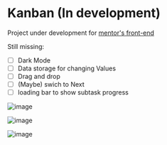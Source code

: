 # Kanban (In development)

Project under development for [mentor's front-end](https://frontendmentor.io/)

Still missing:
- [ ] Dark Mode
- [ ] Data storage for changing Values
- [ ] Drag and drop
- [ ] (Maybe) swich to Next
- [ ] loading bar to show subtask progress

![image](https://github.com/Robx86/kanban/assets/20804662/556686a7-297f-4e67-8666-c86f4fdb9d2d)

![image](https://github.com/Robx86/kanban/assets/20804662/e16185e8-a364-46bf-bbd5-098de7823be5)

![image](https://github.com/Robx86/kanban/assets/20804662/a561abb7-9ae2-464f-bfb8-ce9279d1ce5d)
